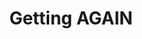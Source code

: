 ---
id: '2'
title: Getting AGAIN
description: 'Empower your NuxtJS application with @nuxt/content module: write in a content/ directory and fetch your Markdown, JSON, YAM'
tag: software
image: "ny.jpg"
imagetitle: 'ballon'
---